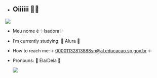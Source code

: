 -  ## Oiiiiii 🫦🫦
  ![](https://media.tenor.com/enYv1_O0jDkAAAAM/welcome.gif)
-  Meu nome é ✨Isadora✨
-  I’m currently studying: 🍃 Alura 🍃
-  How to reach me:→ 00001132813888sp@al.educacao.sp.gov.br ←
-  Pronouns: 💞 Ela/Dela 💞

    ![](https://media.tenor.com/8LBHwzkdFwQAAAAM/monsters-and-memories-skeleton.gif)
